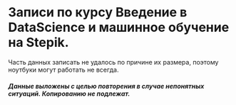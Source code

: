 # Записи по курсу Введение в DataScience и машинное обучение на Stepik. 

Часть данных записать не удалось по причине их размера, поэтому ноутбуки могут работать не всегда.

##### Данные выложены с целью повторения в случае непонятных ситуаций. Копированию не подлежат. #####
